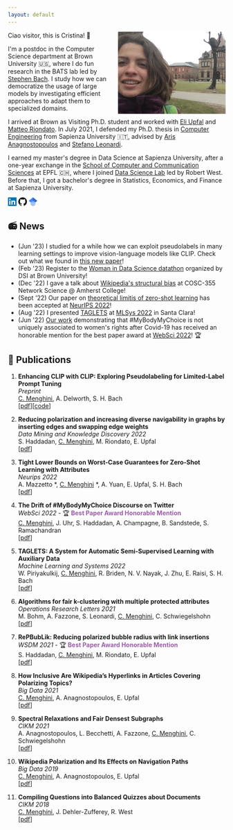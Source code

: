 ```yaml
---
layout: default
---
```


Ciao visitor, this is Cristina! 👋
<img align='right' src="/images/photo_website.png" width="250">

I'm a postdoc in the Computer Science department at Brown University 🇺🇸, where I do fun research in the BATS lab led by [Stephen Bach](https://cs.brown.edu/people/sbach/). 
I study how we can democratize the usage of large models by investigating efficient approaches to adapt them to specialized domains.

I arrived at Brown as Visiting Ph.D. student and worked with [Eli Upfal](https://cs.brown.edu/people/eupfal/) and [Matteo Riondato](https://matteo.rionda.to/). In July 2021, I defended my Ph.D. thesis in [Computer Engineering](https://corsidilaurea.uniroma1.it/en/corso/2021/30430/home) from Sapienza University 🇮🇹, advised by [Aris Anagnostopoulos](http://aris.me/) and [Stefano Leonardi](https://sites.google.com/a/uniroma1.it/stefanoleonardi-eng/home).

I earned my master's degree in Data Science at Sapienza University, after a one-year exchange in the [School of Computer and Communication Sciences](https://www.epfl.ch/schools/ic/) at EPFL 🇨🇭, where I joined [Data Science Lab](https://dlab.epfl.ch/) led by Robert West.
Before that, I got a bachelor's degree in Statistics, Economics, and Finance at Sapienza University.

<a href="https://www.linkedin.com/in/cristina-menghini-patk/" style="text-decoration:none">
  <img src="/images/LinkedIn_logo_initials.png" width="20">
</a>
<a href="https://github.com/CriMenghini" style="text-decoration:none">
  <img src="/images/GitHub-Mark-32px.png" width="20">
</a>
<a href="https://scholar.google.it/citations?user=TDk55OQAAAAJ&hl=it" style="text-decoration:none">
  <img src="/images/scholar_2.png" width="20">
</a>


## 📻 News 

* (Jun '23) I studied for a while how we can exploit pseudolabels in many learning settings to improve vision-language models like CLIP. Check out what we found in [this new paper](https://arxiv.org/abs/2306.01669)!
* (Feb '23) Register to the [Woman in Data Science datathon](https://dsi.brown.edu/events/wids-providence) organized by DSI at Brown University!
* (Dec '22) I gave a talk about [Wikipedia's structural bias](https://arxiv.org/pdf/2007.08197.pdf) at COSC-355 Network Science @ Amherst College!
* (Sept '22) Our paper on [theoretical limitis of zero-shot learning](https://arxiv.org/pdf/2205.13068.pdf) has been accepted at [NeurIPS 2022](https://nips.cc/)!
* (Aug '22) I presented [TAGLETS](https://github.com/BatsResearch/taglets) at [MLSys 2022](https://mlsys.org/Conferences/2022/Dates) in Santa Clara!
* (Jun '22) [Our work](https://arxiv.org/pdf/2205.04898.pdf) demonstrating that #MyBodyMyChoice is not uniquely associated to women's rights after Covid-19 has received an honorable mention for the best paper award at [WebSci 2022](https://websci22.webscience.org/)! 🏆

## 📝 Publications

1. **Enhancing CLIP with CLIP: Exploring Pseudolabeling for Limited-Label Prompt Tuning**  
_Preprint_      
<u>C. Menghini</u>, A. Delworth, S. H. Bach  
[[pdf](https://arxiv.org/abs/2306.01669)][[code](https://github.com/BatsResearch/menghini-enhanceCLIPwithCLIP-code)]

2. **Reducing polarization and increasing diverse navigability in graphs by inserting edges and swapping edge weights**  
_Data Mining and Knowledge Discovery 2022_      
S. Haddadan, <u>C. Menghini</u>, M. Riondato, E. Upfal  
[[pdf](https://matteo.rionda.to/papers/HaddadanEtAl-RePBubLik-DMKD.pdf)]

3.  **Tight Lower Bounds on Worst-Case Guarantees for Zero-Shot Learning with Attributes**  
_Neurips 2022_  
A. Mazzetto *, <u>C. Menghini</u> *, A. Yuan, E. Upfal, S. H. Bach  
[[pdf](https://arxiv.org/pdf/2205.13068.pdf)]


4. **The Drift of #MyBodyMyChoice Discourse on Twitter**  
_WebSci 2022_ - 🏆 <span style="color:rgba(109, 16, 130, 0.677)">**Best Paper Award Honorable Mention**</span>  
<u>C. Menghini</u>, J. Uhr, S. Haddadan, A. Champagne, B. Sandstede, S. Ramachandran  
[[pdf](https://arxiv.org/pdf/2205.04898.pdf)]  


5. **TAGLETS: A System for Automatic Semi-Supervised Learning with Auxiliary Data**  
_Machine Learning and Systems 2022_  
W. Piriyakulkij, <u>C. Menghini</u>, R. Briden, N. V. Nayak, J. Zhu, E. Raisi, S. H. Bach  
[[pdf](https://proceedings.mlsys.org/paper/2022/file/c0e190d8267e36708f955d7ab048990d-Paper.pdf)]  

6. **Algorithms for fair k-clustering with multiple protected attributes**  
_Operations Research Letters 2021_  
M. Bohm, A. Fazzone, S. Leonardi,  <u>C. Menghini</u>, C. Schwiegelshohn  
[[pdf](https://www.sciencedirect.com/science/article/abs/pii/S0167637721001309)]  


7. **RePBubLik: Reducing polarized bubble radius with link insertions**  
_WSDM 2021_ - 🏆 <span style="color:rgba(109, 16, 130, 0.677)">**Best Paper Award Honorable Mention**</span>  
S. Haddadan, <u>C. Menghini</u>, M. Riondato, E. Upfal  
[[pdf](https://dl.acm.org/doi/pdf/10.1145/3437963.3441825)]  


8. **How Inclusive Are Wikipedia’s Hyperlinks in Articles Covering Polarizing Topics?**  
_Big Data 2021_  
<u>C. Menghini</u>, A. Anagnostopoulos, E. Upfal  
[[pdf](https://arxiv.org/pdf/2007.08197.pdf)]   


9. **Spectral Relaxations and Fair Densest Subgraphs**  
_CIKM 2021_  
A. Anagnostopoulos, L. Becchetti, A. Fazzone, <u>C. Menghini</u>, C. Schwiegelshohn  
[[pdf](https://dl.acm.org/doi/abs/10.1145/3340531.3412036)]  


10. **Wikipedia Polarization and Its Effects on Navigation Paths**  
_Big Data 2019_  
<u>C. Menghini</u>, A. Anagnostopoulos, E. Upfal  
[[pdf](https://par.nsf.gov/servlets/purl/10183276)]  


11. **Compiling Questions into Balanced Quizzes about Documents**  
_CIKM 2018_  
<u>C. Menghini</u>, J. Dehler-Zufferey, R. West  
[[pdf](https://dlab.epfl.ch/people/west/pub/Menghini-Dehler-West_CIKM-18.pdf)]
